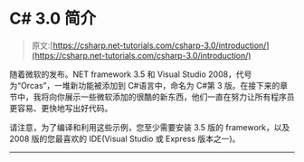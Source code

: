 # C# 3.0 简介

> 原文:[https://csharp.net-tutorials.com/csharp-3.0/introduction/](https://csharp.net-tutorials.com/csharp-3.0/introduction/)

随着微软的发布。NET framework 3.5 和 Visual Studio 2008，代号为“Orcas”，一堆新功能被添加到 C#语言中，命名为 C#第 3 版。在接下来的章节中，我将向你展示一些微软添加的很酷的新东西，他们一直在努力让所有程序员更容易、更快地写出好代码。

请注意，为了编译和利用这些示例，您至少需要安装 3.5 版的 framework，以及 2008 版的您最喜欢的 IDE(Visual Studio 或 Express 版本之一)。

* * *